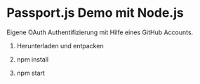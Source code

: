 # Passport.js Demo mit Node.js

Eigene OAuth Authentifizierung mit Hilfe eines GitHub Accounts.

1. Herunterladen und entpacken

2. npm install
3. npm start
